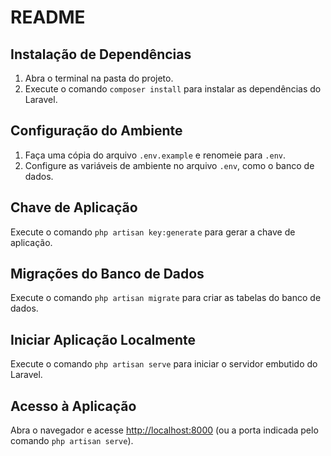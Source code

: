 # README

## Instalação de Dependências

1. Abra o terminal na pasta do projeto.
2. Execute o comando ```composer install``` para instalar as dependências do Laravel.

## Configuração do Ambiente

1. Faça uma cópia do arquivo ```.env.example``` e renomeie para ```.env```.
2. Configure as variáveis de ambiente no arquivo ```.env```, como o banco de dados.

## Chave de Aplicação

Execute o comando ```php artisan key:generate``` para gerar a chave de aplicação.

## Migrações do Banco de Dados

Execute o comando ```php artisan migrate``` para criar as tabelas do banco de dados.

## Iniciar Aplicação Localmente

Execute o comando ```php artisan serve``` para iniciar o servidor embutido do Laravel.

## Acesso à Aplicação

Abra o navegador e acesse [http://localhost:8000](http://localhost:8000) (ou a porta indicada pelo comando ```php artisan serve```).
